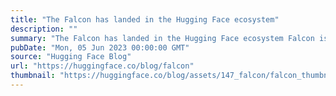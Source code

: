 ```yaml
---
title: "The Falcon has landed in the Hugging Face ecosystem"
description: ""
summary: "The Falcon has landed in the Hugging Face ecosystem Falcon is a new family of state-of-the-art langu..."
pubDate: "Mon, 05 Jun 2023 00:00:00 GMT"
source: "Hugging Face Blog"
url: "https://huggingface.co/blog/falcon"
thumbnail: "https://huggingface.co/blog/assets/147_falcon/falcon_thumbnail.jpg"
---
```


